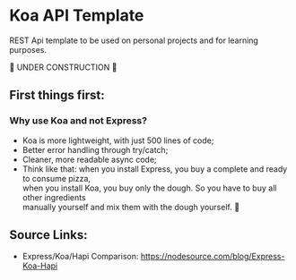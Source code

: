# Koa API Template
REST Api template to be used on personal projects and for learning purposes.  
  
🚀 UNDER CONSTRUCTION 🚀

## First things first:

### Why use Koa and not Express?
- Koa is more lightweight, with just 500 lines of code;
- Better error handling through try/catch;
- Cleaner, more readable async code;
- Think like that: when you install Express, you buy a complete and ready to consume pizza,  
  when you install Koa, you buy only the dough. So you have to buy all other ingredients  
  manually yourself and mix them with the dough yourself. 🍕


## Source Links:
- Express/Koa/Hapi Comparison: https://nodesource.com/blog/Express-Koa-Hapi
